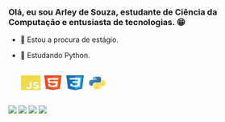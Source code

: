 ### Olá, eu sou Arley de Souza, estudante de Ciência da Computação e entusiasta de tecnologias. 😁


- 🔭 Estou a procura de estágio.
- 🌱 Estudando Python.
  
  <div style="display: inline_block"><br>
  <img align="center" alt="Arley-Js" height="30" width="40" src="https://raw.githubusercontent.com/devicons/devicon/master/icons/javascript/javascript-plain.svg">
  <img align="center" alt="Arley-HTML" height="30" width="40" src="https://raw.githubusercontent.com/devicons/devicon/master/icons/html5/html5-original.svg">
  <img align="center" alt="Arley-CSS" height="30" width="40" src="https://raw.githubusercontent.com/devicons/devicon/master/icons/css3/css3-original.svg">
  <img align="center" alt="Arley-Python" height="30" width="40" src="https://raw.githubusercontent.com/devicons/devicon/master/icons/python/python-original.svg">
  
</div>
  
 ##
  
  
  <div> 
  
  <a href="https://instagram.com/arleyaeon" target="_blank"><img src="https://img.shields.io/badge/-Instagram-%23E4405F?style=for-the-badge&logo=instagram&logoColor=white" target="_blank"></a>
 <a href="https://discord.gg/5CHjqfDNtv" target="_blank"><img src="https://img.shields.io/badge/Discord-7289DA?style=for-the-badge&logo=discord&logoColor=white" target="_blank"></a> 
  <a href = "mailto:arleysbastista"><img src="https://img.shields.io/badge/-Gmail-%23333?style=for-the-badge&logo=gmail&logoColor=white" target="_blank"></a>
  <a href="https://www.linkedin.com/in/arleysouzadev" target="_blank"><img src="https://img.shields.io/badge/-LinkedIn-%230077B5?style=for-the-badge&logo=linkedin&logoColor=white" target="_blank"></a> 
